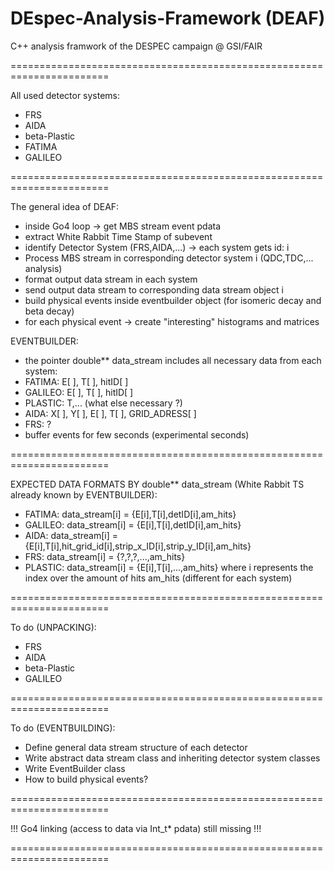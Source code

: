 # DEspec-Analysis-Framework (DEAF)
C++ analysis framwork of the DESPEC campaign @ GSI/FAIR

=======================================================================

All used detector systems:
  - FRS
  - AIDA
  - beta-Plastic
  - FATIMA
  - GALILEO

=======================================================================

The general idea of DEAF:
  - inside Go4 loop -> get MBS stream event pdata
  - extract White Rabbit Time Stamp of subevent
  - identify Detector System (FRS,AIDA,...) -> each system gets id: i 
  - Process MBS stream in corresponding detector system i (QDC,TDC,... analysis)
  - format output data stream in each system
  - send output data stream to corresponding data stream object i
  - build physical events inside eventbuilder object (for isomeric decay and beta decay)
  - for each physical event -> create "interesting" histograms and matrices

EVENTBUILDER:
  - the pointer double** data_stream includes all necessary data from each system:
  - FATIMA: E[ ], T[ ], hitID[ ]
  - GALILEO: E[ ], T[ ], hitID[ ]
  - PLASTIC: T,... (what else necessary ?)
  - AIDA: X[ ], Y[ ], E[ ], T[ ], GRID_ADRESS[ ]
  - FRS: ?
  - buffer events for few seconds (experimental seconds)

=======================================================================

EXPECTED DATA FORMATS BY double** data_stream (White Rabbit TS already known by EVENTBUILDER):
  - FATIMA: data_stream[i] = {E[i],T[i],detID[i],am_hits}
  - GALILEO: data_stream[i] = {E[i],T[i],detID[i],am_hits}
  - AIDA: data_stream[i] = {E[i],T[i],hit_grid_id[i],strip_x_ID[i],strip_y_ID[i],am_hits}
  - FRS: data_stream[i] = {?,?,?,...,am_hits}
  - PLASTIC: data_stream[i] = {E[i],T[i],...,am_hits}
where i represents the index over the amount of hits am_hits (different for each system)  

=======================================================================

To do (UNPACKING):
  - FRS
  - AIDA
  - beta-Plastic
  - GALILEO 

=======================================================================

To do (EVENTBUILDING):
  - Define general data stream structure of each detector
  - Write abstract data stream class and inheriting detector system classes
  - Write EventBuilder class
  - How to build physical events?





=======================================================================

!!! Go4 linking (access to data via Int_t* pdata) still missing !!!

=======================================================================

